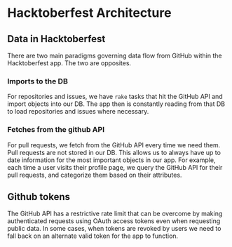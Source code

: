 # Hacktoberfest Architecture

## Data in Hacktoberfest

There are two main paradigms governing data flow from GitHub within the Hacktoberfest app. The two are opposites.

### Imports to the DB

For repositories and issues, we have `rake` tasks that hit the GitHub API and import objects into our DB. The app then is constantly reading from that DB to load repositories and issues where necessary.

### Fetches from the github API

For pull requests, we fetch from the GitHub API every time we need them. Pull requests are not stored in our DB. This allows us to always have up to date information for the most important objects in our app. For example, each time a user visits their profile page, we query the GitHub API for their pull requests, and categorize them based on their attributes.

## Github tokens

The GitHub API has a restrictive rate limit that can be overcome by making authenticated requests using OAuth access tokens even when requesting public data. In some cases, when tokens are revoked by users we need to fall back on an alternate valid token for the app to function.
